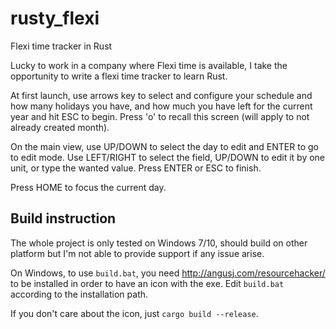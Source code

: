 # rusty_flexi
Flexi time tracker in Rust

Lucky to work in a company where Flexi time is available, I take the opportunity to write a flexi time tracker to learn Rust.

At first launch, use arrows key to select and configure your schedule and how many holidays you have, and how much you have left for the current year and hit ESC to begin. Press 'o' to recall this screen (will apply to not already created month).

On the main view, use UP/DOWN to select the day to edit and ENTER to go to edit mode. 
Use LEFT/RIGHT to select the field, UP/DOWN to edit it by one unit, or type the wanted value. Press ENTER or ESC to finish.

Press HOME to focus the current day.

## Build instruction
The whole project is only tested on Windows 7/10, should build on other platform but I'm not able to provide support if any issue arise.

On Windows, to use `build.bat`, you need http://angusj.com/resourcehacker/ to be installed in order to have an icon with the exe.
Edit `build.bat` according to the installation path.

If you don't care about the icon, just `cargo build --release`. 
